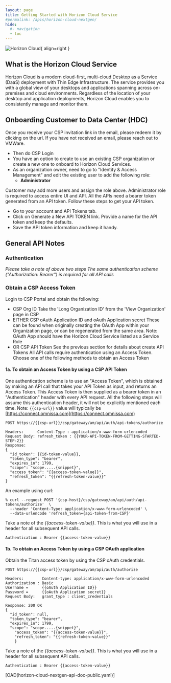 ```yaml
---
layout: page
title: Getting Started with Horizon Cloud Service
#permalink: /apis/horizon-cloud-nextgen/
hide:
  #- navigation
  - toc
---
```


 ![Horizon Cloud](../../../assets/logos/horizon-cloud-logo.png){ align=right }

## What is the Horizon Cloud Service

Horizon Cloud is a modern cloud-first, multi-cloud Desktop as a Service (DaaS) deployment with Thin Edge Infrastructure. The service provides you with a global view of your desktops and applications spanning across on-premises and cloud environments. Regardless of the location of your desktop and application deployments, Horizon Cloud enables you to consistently manage and monitor them.

## Onboarding Customer to Data Center (HDC)

Once you receive your CSP invitation link in the email, please redeem it by clicking on the url. If you have not received an email, please reach out to VMWare.
  + Then do CSP Login
  + You have an option to create to use an existing CSP organization or create a new one to onboard to Horizon Cloud Services.
  + As an organization owner, need to go to "Identity & Access Management" and edit the existing user to add the following role:
    + **Administrator**  
  
  Customer may add more users and assign the role above. Administrator role is required to access entire UI and API. All the APIs need a bearer token generated from an API token. Follow these steps to get your API token.
  + Go to your account and API Tokens tab.
  + Click on Generate a New API TOKEN link. Provide a name for the API token and keep the defaults.
  + Save the API token information and keep it handy.

## General API Notes

### Authentication

*Please take a note of above two steps The same authentication scheme ("Authorization: Bearer") is required for all API calls*

### Obtain a CSP Access Token

Login to CSP Portal and obtain the following:
- CSP Org ID
  Take the 'Long Organization ID' from the 'View Organization' page in CSP
- EITHER CSP oAuth Application ID and oAuth Application secret 
  These can be found when originally creating the OAuth App within your Organization page, or can be regenerated from the same area. Note: OAuth App should have the Horizon Cloud Service listed as a Service Role
- OR CSP API Token
  See the previous section for details about create API Tokens
  All API calls require authentication using an Access Token.
  Choose one of the following methods to obtain an Access Token

#### 1a. To obtain an Access Token by using a CSP API Token

One authentication scheme is to use an "Access Token", which is obtained by making an API call that takes  your  API Token as input, and returns an Access Token. This Access Token is then supplied as a bearer token in an "Authentication" header with every API request. All the following steps will assume this authentication header, it will not be explicitly mentioned each time.
Note: `{{csp-url}}` value will typically be [https://connect.omnissa.com](https://connect.omnissa.com)
```
POST https://{{csp-url}}/csp/gateway/am/api/auth/api-tokens/authorize
```
```
Headers:      Content-Type : application/x-www-form-urlencoded
Request Body: refresh_token : {{YOUR-API-TOKEN-FROM-GETTING-STARTED-STEP-2}}
Response:
{
  "id_token": {{id-token-value}},
  "token_type": "bearer",
  "expires_in": 1799,
  "scope": "scope.....{snippet}",
  "access_token": "{{access-token-value}}",
  "refresh_token": "{{refresh-token-value}}"
}
```
An example using curl:
```
% curl --request POST '{csp-host}/csp/gateway/am/api/auth/api-tokens/authorize'  \
  --header 'Content-Type: application/x-www-form-urlencoded' \
  --data-urlencode 'refresh_token={api-token-from-CSP}'
```

Take a note of the  *{{access-token-value}}*. This is what you will use in a header for all subsequent API calls.
```
Authentication : Bearer {{access-token-value}}
```

#### 1b. To obtain an Access Token by using a CSP OAuth application

Obtain the Titan access token by using the CSP oAuth credentials.
```
POST https://{{csp-url}}/csp/gateway/am/api/auth/authorize
```
```
Headers:        Content-type: application/x-www-form-urlencoded
Authorization : Basic
Username =      {{oAuth Application ID}}
Password =      {{oAuth Application secret}}
Request Body:   grant_type : client_credentials

Response: 200 OK
{
  "id_token": null,
  "token_type": "bearer",
  "expires_in": 1799,
  "scope": "scope.....{snippet}",
    "access_token": "{{access-token-value}}",
    "refresh_token": "{{refresh-token-value}}"
    }
```
Take a note of the  *{{access-token-value}}*. This is what you will use in a header for all subsequent API calls.
```
Authentication : Bearer {{access-token-value}}
```

<!-- <swagger-ui src="horizon-cloud-nextgen-api-doc-public.yaml"/> -->
[OAD(horizon-cloud-nextgen-api-doc-public.yaml)]
